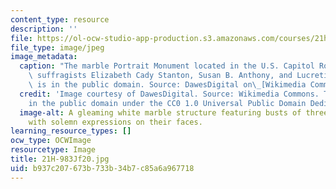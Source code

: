 ```yaml
---
content_type: resource
description: ''
file: https://ol-ocw-studio-app-production.s3.amazonaws.com/courses/21h-983j-gender-historical-perspectives-fall-2020/b937c207673b733b34b7c85a6a967718_21H-983Jf20.jpg
file_type: image/jpeg
image_metadata:
  caption: "The marble Portrait Monument located in the U.S. Capitol Rotunda depicting\
    \ suffragists Elizabeth Cady Stanton, Susan B. Anthony, and Lucretia Mott. (Image\
    \ is in the public domain. Source: DawesDigital on\_[Wikimedia Commons](https://en.wikipedia.org/wiki/File:PortraitMonumentImage01.jpg).)"
  credit: 'Image courtesy of DawesDigital. Source: Wikimedia Commons. This image is
    in the public domain under the CC0 1.0 Universal Public Domain Dedication.'
  image-alt: A gleaming white marble structure featuring busts of three mature women
    with solemn expressions on their faces.
learning_resource_types: []
ocw_type: OCWImage
resourcetype: Image
title: 21H-983Jf20.jpg
uid: b937c207-673b-733b-34b7-c85a6a967718
---
```

